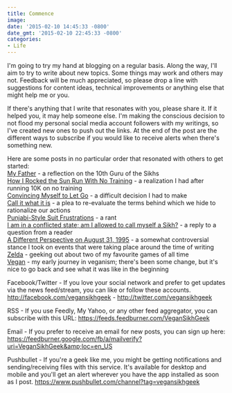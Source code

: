 ```yaml
---
title: Commence
image: 
date: '2015-02-10 14:45:33 -0800'
date_gmt: '2015-02-10 22:45:33 -0800'
categories:
- Life
---
```

I'm going to try my hand at blogging on a regular basis. Along the way, I'll aim to try to write about new topics. Some things may work and others may not. Feedback will be much appreciated, so please drop a line with suggestions for content ideas, technical improvements or anything else that might help me or you.

If there's anything that I write that resonates with you, please share it. If it helped you, it may help someone else. I'm making the conscious decision to not flood my personal social media account followers with my writings, so I've created new ones to push out the links. At the end of the post are the different ways to subscribe if you would like to receive alerts when there's something new.

Here are some posts in no particular order that resonated with others to get started:  
<a title="My Father" href="http://www.vegansikhgeek.com/my-father/">My Father</a> - a reflection on the 10th Guru of the Sikhs  
<a title="How I Rocked the Sun Run With No Training" href="http://www.vegansikhgeek.com/how-i-rocked-the-sun-run-with-no-training/">How I Rocked the Sun Run With No Training</a> - a realization I had after running 10K on no training  
<a title="Convincing Myself to Let Go" href="http://www.vegansikhgeek.com/convincing-myself-to-let-go/">Convincing Myself to Let Go</a> - a difficult decision I had to make  
<a title="Call it what it is" href="http://www.vegansikhgeek.com/call-it-what-it-is/">Call it what it is</a> - a plea to re-evaluate the terms behind which we hide to rationalize our actions  
<a title="Punjabi-Style Suit Frustrations" href="http://www.vegansikhgeek.com/punjabi-style-suit-frustrations/">Punjabi-Style Suit Frustrations</a> - a rant  
<a title="Reader Question: Am I allowed to call myself a Sikh?" href="http://www.vegansikhgeek.com/great-blog-nav-i-am-in-a-conflicted-state-am-i/">I am in a conflicted state; am I allowed to call myself a Sikh?</a> - a reply to a question from a reader  
<a title="A Different Perspective on August 31, 1995" href="http://www.vegansikhgeek.com/a-different-perspective-on-august-31-1995/">A Different Perspective on August 31, 1995</a> - a somewhat controversial stance I took on events that were taking place around the time of writing  
<a title="Zelda" href="http://www.vegansikhgeek.com/zelda/">Zelda</a> - geeking out about two of my favourite games of all time  
<a title="Vegan" href="http://www.vegansikhgeek.com/vegan/">Vegan</a> - my early journey in veganism; there's been some change, but it's nice to go back and see what it was like in the beginning

Facebook/Twitter - If you love your social network and prefer to get updates via the news feed/stream, you can like or follow these accounts. <a title="Facebook" href="http://facebook.com/vegansikhgeek" target="_blank">http://facebook.com/vegansikhgeek</a> - <a title="Twitter" href="http://twitter.com/vegansikhgeek" target="_blank">http://twitter.com/vegansikhgeek</a>

RSS - If you use Feedly, My Yahoo, or any other feed aggregator, you can subscribe with this URL: <a title="FeedBurner" href="https://feeds.feedburner.com/VeganSikhGeek" target="_blank">https://feeds.feedburner.com/VeganSikhGeek</a>

Email - If you prefer to receive an email for new posts, you can sign up here: <a title="Email Subscription" href="https://feedburner.google.com/fb/a/mailverify?uri=VeganSikhGeek&amp;loc=en_US" target="_blank">https://feedburner.google.com/fb/a/mailverify?uri=VeganSikhGeek&amp;loc=en_US</a>

Pushbullet - If you're a geek like me, you might be getting notifications and sending/receiving files with this service. It's available for desktop and mobile and you'll get an alert wherever you have the app installed as soon as I post. <a title="Pushbullet" href="https://www.pushbullet.com/channel?tag=vegansikhgeek" target="_blank">https://www.pushbullet.com/channel?tag=vegansikhgeek</a>
